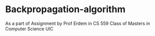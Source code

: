 # Backpropagation-algorithm

As a part of Assignment by Prof Erdem in CS 559 Class of Masters in Computer Science UIC

